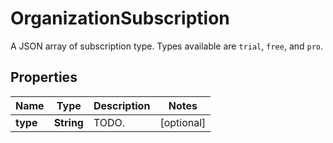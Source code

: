 

# OrganizationSubscription

A JSON array of subscription type. Types available are `trial`, `free`, and `pro`.
## Properties

Name | Type | Description | Notes
------------ | ------------- | ------------- | -------------
**type** | **String** | TODO. |  [optional]



